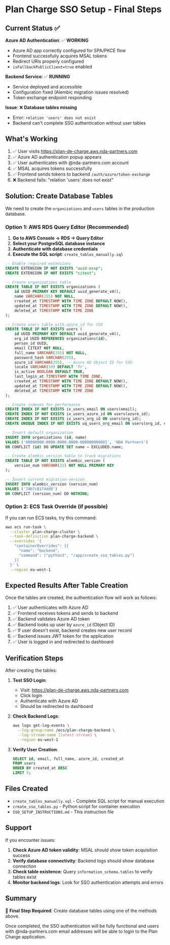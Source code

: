 # Plan Charge SSO Setup - Final Steps

## Current Status ✅

**Azure AD Authentication**: ✅ **WORKING**
- Azure AD app correctly configured for SPA/PKCE flow
- Frontend successfully acquires MSAL tokens
- Redirect URIs properly configured
- `isFallbackPublicClient=true` enabled

**Backend Service**: ✅ **RUNNING**
- Service deployed and accessible
- Configuration fixed (Alembic migration issues resolved)
- Token exchange endpoint responding

**Issue**: ❌ **Database tables missing**
- Error: `relation 'users' does not exist`
- Backend can't complete SSO authentication without user tables

## What's Working
1. ✅ User visits https://plan-de-charge.aws.nda-partners.com
2. ✅ Azure AD authentication popup appears
3. ✅ User authenticates with @nda-partners.com account
4. ✅ MSAL acquires tokens successfully
5. ✅ Frontend sends tokens to backend `/auth/azure/token-exchange`
6. ❌ Backend fails: "relation 'users' does not exist"

## Solution: Create Database Tables

We need to create the `organizations` and `users` tables in the production database.

### Option 1: AWS RDS Query Editor (Recommended)

1. **Go to AWS Console → RDS → Query Editor**
2. **Select your PostgreSQL database instance**
3. **Authenticate with database credentials**
4. **Execute the SQL script**: `create_tables_manually.sql`

```sql
-- Enable required extensions
CREATE EXTENSION IF NOT EXISTS "uuid-ossp";
CREATE EXTENSION IF NOT EXISTS "citext";

-- Create organizations table
CREATE TABLE IF NOT EXISTS organizations (
    id UUID PRIMARY KEY DEFAULT uuid_generate_v4(),
    name VARCHAR(255) NOT NULL,
    created_at TIMESTAMP WITH TIME ZONE DEFAULT NOW(),
    updated_at TIMESTAMP WITH TIME ZONE DEFAULT NOW(),
    deleted_at TIMESTAMP WITH TIME ZONE
);

-- Create users table with azure_id for SSO
CREATE TABLE IF NOT EXISTS users (
    id UUID PRIMARY KEY DEFAULT uuid_generate_v4(),
    org_id UUID REFERENCES organizations(id),
    person_id UUID,
    email CITEXT NOT NULL,
    full_name VARCHAR(255) NOT NULL,
    password_hash VARCHAR(255),
    azure_id VARCHAR(255), -- Azure AD Object ID for SSO
    locale VARCHAR(10) DEFAULT 'fr',
    is_active BOOLEAN DEFAULT TRUE,
    last_login_at TIMESTAMP WITH TIME ZONE,
    created_at TIMESTAMP WITH TIME ZONE DEFAULT NOW(),
    updated_at TIMESTAMP WITH TIME ZONE DEFAULT NOW(),
    deleted_at TIMESTAMP WITH TIME ZONE
);

-- Create indexes for performance
CREATE INDEX IF NOT EXISTS ix_users_email ON users(email);
CREATE INDEX IF NOT EXISTS ix_users_azure_id ON users(azure_id);
CREATE INDEX IF NOT EXISTS ix_users_org_id ON users(org_id);
CREATE UNIQUE INDEX IF NOT EXISTS uq_users_org_email ON users(org_id, email) WHERE deleted_at IS NULL;

-- Insert default organization
INSERT INTO organizations (id, name) 
VALUES ('00000000-0000-0000-0000-000000000001', 'NDA Partners')
ON CONFLICT (id) DO UPDATE SET name = EXCLUDED.name;

-- Create alembic_version table to track migrations
CREATE TABLE IF NOT EXISTS alembic_version (
    version_num VARCHAR(32) NOT NULL PRIMARY KEY
);

-- Insert current migration version
INSERT INTO alembic_version (version_num) 
VALUES ('74b7c8174dd8') 
ON CONFLICT (version_num) DO NOTHING;
```

### Option 2: ECS Task Override (if possible)

If you can run ECS tasks, try this command:

```bash
aws ecs run-task \
  --cluster plan-charge-cluster \
  --task-definition plan-charge-backend \
  --overrides '{
    "containerOverrides": [{
      "name": "backend",
      "command": ["python3", "/app/create_sso_tables.py"]
    }]
  }' \
  --region eu-west-1
```

## Expected Results After Table Creation

Once the tables are created, the authentication flow will work as follows:

1. ✅ User authenticates with Azure AD
2. ✅ Frontend receives tokens and sends to backend
3. ✅ Backend validates Azure AD token
4. ✅ Backend looks up user by `azure_id` (Object ID)
5. ✅ If user doesn't exist, backend creates new user record
6. ✅ Backend issues JWT token for the application
7. ✅ User is logged in and redirected to dashboard

## Verification Steps

After creating the tables:

1. **Test SSO Login**:
   - Visit: https://plan-de-charge.aws.nda-partners.com
   - Click login
   - Authenticate with Azure AD
   - Should be redirected to dashboard

2. **Check Backend Logs**:
   ```bash
   aws logs get-log-events \
     --log-group-name /ecs/plan-charge-backend \
     --log-stream-name [latest-stream] \
     --region eu-west-1
   ```

3. **Verify User Creation**:
   ```sql
   SELECT id, email, full_name, azure_id, created_at 
   FROM users 
   ORDER BY created_at DESC 
   LIMIT 5;
   ```

## Files Created

- `create_tables_manually.sql` - Complete SQL script for manual execution
- `create_sso_tables.py` - Python script for container execution
- `SSO_SETUP_INSTRUCTIONS.md` - This instruction file

## Support

If you encounter issues:

1. **Check Azure AD token validity**: MSAL should show token acquisition success
2. **Verify database connectivity**: Backend logs should show database connection
3. **Check table existence**: Query `information_schema.tables` to verify tables exist
4. **Monitor backend logs**: Look for SSO authentication attempts and errors

## Summary

🎯 **Final Step Required**: Create database tables using one of the methods above.

Once completed, the SSO authentication will be fully functional and users with @nda-partners.com email addresses will be able to login to the Plan Charge application.